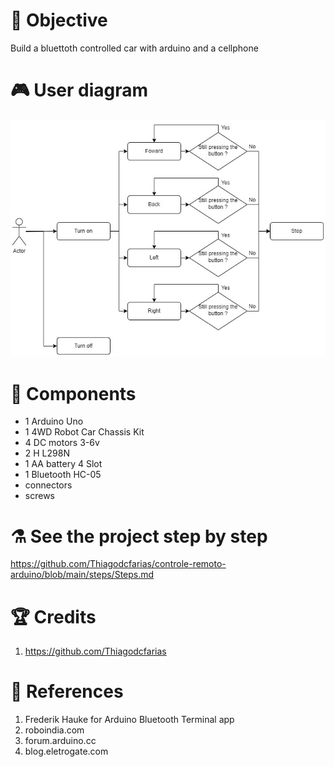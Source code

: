 # :dart: Objective
Build a bluettoth controlled car with arduino and a cellphone
# :video_game: User diagram
<img src="https://github.com/Thiagodcfarias/controle-remoto-arduino/blob/main/assets/User%20fluxogram.jpg" width="600">

# :electric_plug: Components 
- 1 Arduino Uno
- 1 4WD Robot Car Chassis Kit
- 4 DC motors 3-6v
- 2 H L298N
- 1 AA battery  4 Slot
- 1 Bluetooth HC-05
- connectors 
- screws

# :alembic: See the project step by step
https://github.com/Thiagodcfarias/controle-remoto-arduino/blob/main/steps/Steps.md

# :trophy: Credits
1. https://github.com/Thiagodcfarias

# :owl: References
1. Frederik Hauke for Arduino Bluetooth Terminal app
2. roboindia.com
3. forum.arduino.cc
4. blog.eletrogate.com
